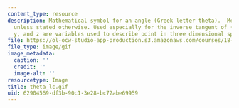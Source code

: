 ```yaml
---
content_type: resource
description: Mathematical symbol for an angle (Greek letter theta).  Measured in radians
  unless stated otherwise. Used especially for the inverse tangent of (x/y) when x,
  y, and z are variables used to describe point in three dimensional space.
file: https://ol-ocw-studio-app-production.s3.amazonaws.com/courses/18-013a-calculus-with-applications-spring-2005/62904569df3b90c13e28bc72abe69959_theta_lc.gif
file_type: image/gif
image_metadata:
  caption: ''
  credit: ''
  image-alt: ''
resourcetype: Image
title: theta_lc.gif
uid: 62904569-df3b-90c1-3e28-bc72abe69959
---
```


